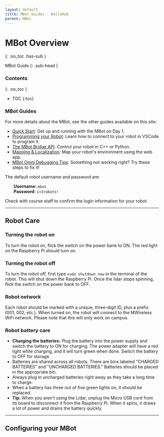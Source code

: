 ```yaml
---
layout: default
title: MBot Guides - HelloRob
parent: MBot
---
```


# MBot Overview
{: .no_toc .has-sub }

MBot Guide
{: .sub-head }

### Contents
{: .no_toc }

* TOC
{:toc}

### MBot Guides

For more details about the MBot, see the other guides available on this site:

- [Quick Start](/mbot/quick-start): Get up and running with the MBot on Day 1.
- [Programming your Robot](/mbot/programming): Learn how to connect to your robot in VSCode to program it.
- [The MBot Bridge API](/mbot/bridge-api): Control your robot in C++ or Python.
- [Mapping & Localization](/mbot/mapping): Map your robot's environment using the web app.
- [MBot Omni Debugging Tips](/mbot/debug-tips): Something not working right? Try these steps to fix it!

The default robot username and password are:

&emsp;&emsp;**Username:** `mbot` <br/>
&emsp;&emsp;**Password:** `i<3robots!`

Check with course staff to confirm the login information for your robot.

---

## Robot Care

### Turning the robot on

To turn the robot on, flick the switch on the power bank to ON. The red light on the Raspberry Pi should turn on.

### Turning the robot off

To turn the robot off, first type `sudo shutdown now` in the terminal of the robot. This will shut down the Raspberry Pi. Once the lidar stops spinning, flick the switch on the power bank to OFF.

### Robot network

Each robot should be marked with a unique, three-digit ID, plus a prefix (001, 002, etc.). When turned on, the robot will connect to the MWireless WiFi network. Please note that this will only work on campus.

### Robot battery care

- **Charging the batteries:** Plug the battery into the power supply and switch the battery to ON for charging. The power adapter will have a red light while charging, and it will turn green when done. Switch the battery to OFF for storage.
- Batteries are shared across all robots. There are bins labeled "CHARGED BATTERIES" and "UNCHARGED BATTERIES." Batteries should be placed in the appropriate bin.
- Always plug in uncharged batteries right away as they take a long time to charge.
- When a battery has three out of five green lights on, it should be replaced.
- **Tip:** When you aren't using the Lidar, unplug the Micro USB cord from its board to disconnect it from the Raspberry Pi. When it spins, it draws a lot of power and drains the battery quickly.

---

## Configuring your MBot

